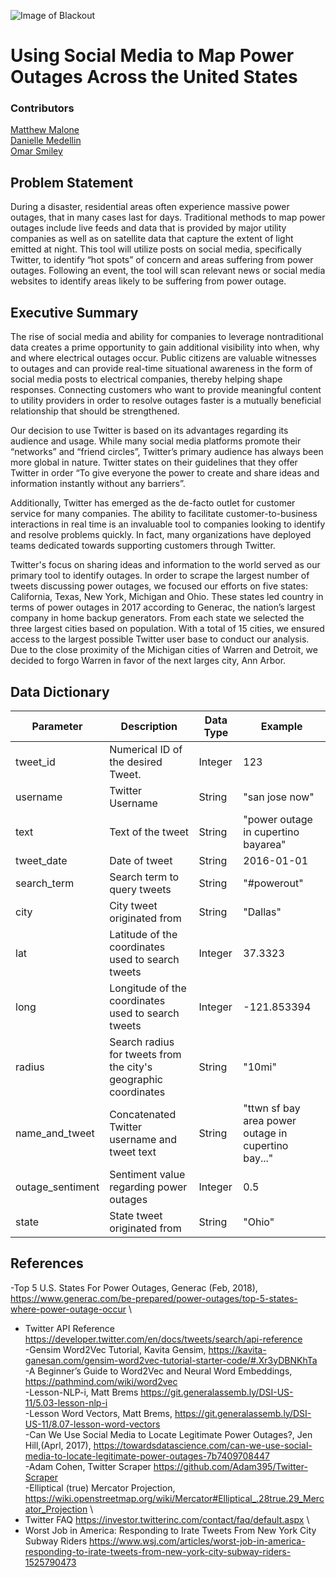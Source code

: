 ![Image of Blackout](https://s7d2.scene7.com/is/image/TWCNews/blackoutlookbackjpg)

# Using Social Media to Map Power Outages Across the United States

### Contributors
[Matthew Malone](https://git.generalassemb.ly/mtm1186/)\
[Danielle Medellin](https://git.generalassemb.ly/dmedellin/)\
[Omar Smiley](https://git.generalassemb.ly/smileyo)

## Problem Statement

During a disaster, residential areas often experience massive power outages, that in many cases last for days. Traditional methods to map power outages include live feeds and data that is provided by major utility companies as well as on satellite data that capture the extent of light emitted at night. 
This tool will utilize posts on social media, specifically Twitter, to identify “hot spots” of concern and areas suffering from power outages. Following an event, the tool will scan relevant news or social media websites to identify areas likely to be suffering from power outage.


## Executive Summary
The rise of social media and ability for companies to leverage nontraditional data creates a prime opportunity to gain additional visibility into when, why and where electrical outages occur. Public citizens are valuable witnesses to outages and can provide real-time situational awareness in the form of social media posts to electrical companies, thereby helping shape responses. Connecting customers who want to provide meaningful content to utility providers in order to resolve outages faster is a mutually beneficial relationship that should be strengthened.

Our decision to use Twitter is based on its advantages regarding its audience and usage. While many social media platforms promote their “networks” and “friend circles”, Twitter’s primary audience has always been more global in nature. Twitter states on their guidelines that they offer Twitter in order “To give everyone the power to create and share ideas and information instantly without any barriers”.

Additionally, Twitter has emerged as the de-facto outlet for customer service for many companies. The ability to facilitate customer-to-business interactions in real time is an invaluable tool to companies looking to identify and resolve problems quickly. In fact, many organizations have deployed teams dedicated towards supporting customers through Twitter.

Twitter's focus on sharing ideas and information to the world served as our primary tool to identify outages. In order to scrape the largest number of tweets discussing power outages, we focused our efforts on five states: California, Texas, New York, Michigan and Ohio. These states led country in terms of power outages in 2017 according to Generac, the nation’s largest company in home backup generators. From each state we selected the three largest cities based on population. With a total of 15 cities, we ensured access to the largest possible Twitter user base to conduct our analysis. Due to the close proximity of the Michigan cities of Warren and Detroit, we decided to forgo Warren in favor of the next larges city, Ann Arbor. 


## Data Dictionary

| Parameter | Description | Data Type | Example |
| ------ | ------ | ------- | ------ |
| tweet_id | Numerical ID of the desired Tweet. | Integer | 123 |
| username | Twitter Username | String | "san jose now" |
| text | Text of the tweet | String | "power outage in cupertino bayarea" |
| tweet_date | Date of tweet | String | 2016-01-01 |
| search_term | Search term to query tweets | String | "#powerout" |
| city | City tweet originated from | String | "Dallas" |
| lat | Latitude of the coordinates used to search tweets | Integer | 37.3323 |
| long | Longitude of the coordinates used to search tweets | Integer | -121.853394 |
| radius | Search radius for tweets from the city's geographic coordinates  | String | "10mi" |
| name_and_tweet | Concatenated Twitter username and tweet text | String | "ttwn sf bay area power outage in cupertino bay..." |
| outage_sentiment | Sentiment value regarding power outages  | Integer | 0.5 |
| state | State tweet originated from | String | "Ohio" |


## References

-Top 5 U.S. States For Power Outages, Generac (Feb, 2018), https://www.generac.com/be-prepared/power-outages/top-5-states-where-power-outage-occur \
- Twitter API Reference https://developer.twitter.com/en/docs/tweets/search/api-reference \
-Gensim Word2Vec Tutorial, Kavita Gensim, https://kavita-ganesan.com/gensim-word2vec-tutorial-starter-code/#.Xr3yDBNKhTa \
-A Beginner’s Guide to Word2Vec and Neural Word Embeddings, https://pathmind.com/wiki/word2vec \
-Lesson-NLP-i, Matt Brems https://git.generalassemb.ly/DSI-US-11/5.03-lesson-nlp-i \
-Lesson Word Vectors, Matt Brems, https://git.generalassemb.ly/DSI-US-11/8.07-lesson-word-vectors \
-Can We Use Social Media to Locate Legitimate Power Outages?, Jen Hill,(Aprl, 2017), https://towardsdatascience.com/can-we-use-social-media-to-locate-legitimate-power-outages-7b7409708447 \
-Adam Cohen, Twitter Scraper https://github.com/Adam395/Twitter-Scraper \
-Elliptical (true) Mercator Projection, https://wiki.openstreetmap.org/wiki/Mercator#Elliptical_.28true.29_Mercator_Projection \
- Twitter FAQ https://investor.twitterinc.com/contact/faq/default.aspx \
- Worst Job in America: Responding to Irate Tweets From New York City Subway Riders https://www.wsj.com/articles/worst-job-in-america-responding-to-irate-tweets-from-new-york-city-subway-riders-1525790473

